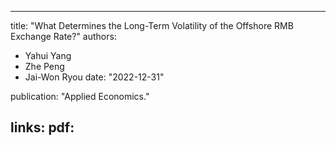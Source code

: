 ---
title: "What Determines the Long-Term Volatility of the Offshore RMB Exchange Rate?"
authors:
- Yahui Yang
- Zhe Peng
- Jai-Won Ryou
date: "2022-12-31"

publication: "Applied Economics."

links:
    pdf: 
----
